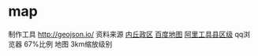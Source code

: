 # map
制作工具
http://geojson.io/
资料来源
[内丘政区](http://www.hbnq.gov.cn/page-index-id-147.html)
[百度地图](https://map.baidu.com/)
[阿里工具县区级](http://datav.aliyun.com/tools/atlas/)
qq浏览器 67%比例
地图 3km缩放级别